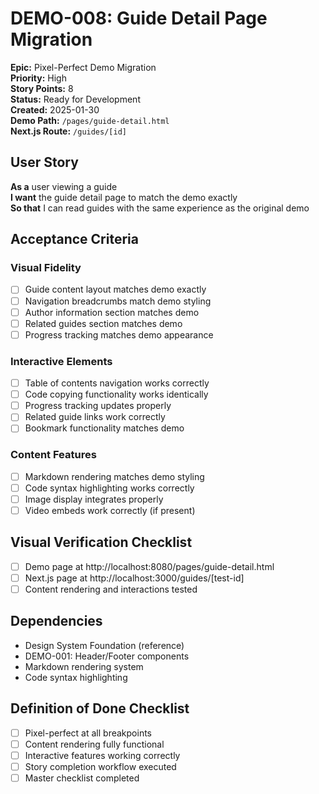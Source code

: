 # DEMO-008: Guide Detail Page Migration

**Epic:** Pixel-Perfect Demo Migration  
**Priority:** High  
**Story Points:** 8  
**Status:** Ready for Development  
**Created:** 2025-01-30  
**Demo Path:** `/pages/guide-detail.html`  
**Next.js Route:** `/guides/[id]`

## User Story

**As a** user viewing a guide  
**I want** the guide detail page to match the demo exactly  
**So that** I can read guides with the same experience as the original demo

## Acceptance Criteria

### Visual Fidelity
- [ ] Guide content layout matches demo exactly
- [ ] Navigation breadcrumbs match demo styling
- [ ] Author information section matches demo
- [ ] Related guides section matches demo
- [ ] Progress tracking matches demo appearance

### Interactive Elements
- [ ] Table of contents navigation works correctly
- [ ] Code copying functionality works identically
- [ ] Progress tracking updates properly
- [ ] Related guide links work correctly
- [ ] Bookmark functionality matches demo

### Content Features
- [ ] Markdown rendering matches demo styling
- [ ] Code syntax highlighting works correctly
- [ ] Image display integrates properly
- [ ] Video embeds work correctly (if present)

## Visual Verification Checklist
- [ ] Demo page at http://localhost:8080/pages/guide-detail.html
- [ ] Next.js page at http://localhost:3000/guides/[test-id]
- [ ] Content rendering and interactions tested

## Dependencies
- Design System Foundation (reference)
- DEMO-001: Header/Footer components
- Markdown rendering system
- Code syntax highlighting

## Definition of Done Checklist
- [ ] Pixel-perfect at all breakpoints
- [ ] Content rendering fully functional
- [ ] Interactive features working correctly
- [ ] Story completion workflow executed
- [ ] Master checklist completed